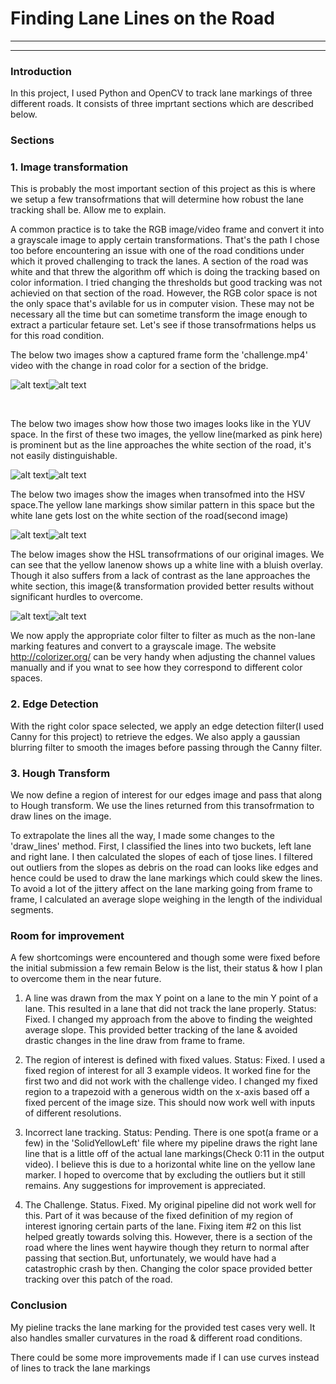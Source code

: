 # **Finding Lane Lines on the Road** 

---


[//]: # (Image References)

[image1]: ./examples/grayscale.jpg "Grayscale"
[c1-RGB]: ./examples/challenge-1.JPG "c1-HLS"
[c1-HLS]: ./examples/challenge-1HLS.jpeg "c1-HLS"
[c1-HSV]: ./examples/challenge-1inHSV.jpeg "c1-HSV"
[c1-YUV]: ./examples/challenge-1inYUV.jpeg "c1-YUV"
[c2-RGB]: ./examples/challenge-2.JPG "c2-RGB"
[c2-HLS]: ./examples/challenge-2inHLS.jpeg "c2-HLS"
[c2-HSV]: ./examples/challenge-2inHSV.jpeg "c2-HSV"
[c2-YUV]: ./examples/challenge-2inYUV.jpeg "c2-YUV"

---

### Introduction

In this project, I used Python and OpenCV to track lane markings of three different roads. It consists of three imprtant sections which are described below.

### Sections

### 1. Image transformation

This is probably the most important section of this project as this is where we setup a few transofrmations that will determine how robust the lane tracking shall be. Allow me to explain.

A common practice is to take the RGB image/video frame and convert it into a grayscale image to apply certain transformations. That's the path I chose too before encountering an issue with one of the road conditions under which it proved challenging to track the lanes. A section of the road was white and that threw the algorithm off which is doing the tracking based on color information. I tried changing the thresholds but good tracking was not achievied on that section of the road. However, the RGB color space is not the only space that's avilable for us in computer vision. These may not be necessary all the time but can sometime transform the image enough to extract a particular fetaure set. Let's see if those transofrmations helps us for this road condition.

The below two images show a captured frame form the 'challenge.mp4' video with the change in road color for a section of the bridge.

![alt text][c1-RGB]![alt text][c2-RGB]

<br/>

The below two images show how those two images looks like in the YUV space. In the first of these two images, the yellow line(marked as pink here) is prominent but as the line approaches the white section of the road, it's not easily distinguishable. 

![alt text][c1-YUV]![alt text][c2-YUV]

The below two images show the images when transofmed into the HSV space.The yellow lane markings show similar pattern in this space but the white lane gets lost on the white section of the road(second image)

![alt text][c1-HSV]![alt text][c2-HSV]

The below images show the HSL transofrmations of our original images. We can see that the yellow lanenow shows up a white line with a bluish overlay. Though it also suffers from a lack of contrast as the lane approaches the white section, this image(& transformation provided better results without significant hurdles to overcome.

![alt text][c1-HLS]![alt text][c2-HLS]

We now apply the appropriate color filter to filter as much as the non-lane marking features and convert to a grayscale image. The website http://colorizer.org/ can be very handy when adjusting the channel values manually and if you wnat to see how they correspond to different color spaces.


### 2. Edge Detection
With the right color space selected, we apply an edge detection filter(I used Canny for this project) to retrieve the edges. We also apply a gaussian blurring filter to smooth the images before passing through the Canny filter.

### 3. Hough Transform
We now define a region of interest for our edges image and pass that along to Hough transform. We use the lines returned from this transofrmation to draw lines on the image.

To extrapolate the lines all the way, I made some changes to the 'draw_lines' method. First, I classified the lines into two buckets, left lane and right lane. I then calculated the slopes of each of tjose lines. I filtered out outliers from the slopes as debris on the road can looks like edges and hence could be used to draw the lane markings which could skew the lines. To avoid a lot of the jittery affect on the lane marking going from frame to frame, I calculated an average slope weighing in the length of the individual segments.

### Room for improvement

A few shortcomings were encountered and though some were fixed before the initial submission a few remain Below is the list, their status & how I plan to overcome them in the near future.

1. A line was drawn from the max Y point on a lane to the min Y point of a lane. This resulted in a lane that did not track the lane properly.
  Status: Fixed. I changed my approach from the above to finding the weighted average slope. This provided better tracking of the lane &  avoided drastic changes in the line draw from frame to frame.
  
 2. The region of interest is defined with fixed values.
  Status: Fixed. I used a fixed region of interest for all 3 example videos. It worked fine for the first two and did not work with the challenge video. I changed my fixed region to a trapezoid with a generous width on the x-axis based off a fixed percent of the image size. This should now work well with inputs of different resolutions.
  
  3. Incorrect lane tracking.
  Status: Pending. There is one spot(a frame or a few) in the 'SolidYellowLeft' file where my pipeline draws the right lane line that is a little off of the actual lane markings(Check 0:11 in the output video). I believe this is due to a horizontal white line on the yellow lane marker. I hoped to overcome that by excluding the outliers but it still remains. Any suggestions for improvement is appreciated.
  
  
  4. The Challenge.
  Status. Fixed. My original pipeline did not work well for this. Part of it was because of the fixed definition of my region of interest ignoring certain parts of the lane. Fixing item #2 on this list helped greatly towards solving this. However, there is a section of the road where the lines went haywire though they return to normal after passing that section.But, unfortunately, we would have had a catastrophic crash by then. Changing the color space provided better tracking over this patch of the road.

### Conclusion
My pieline tracks the lane marking for the provided test cases very well. It also handles smaller curvatures in the road & different road conditions.

There could be some more improvements made if I can use curves instead of lines to track the lane markings
